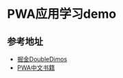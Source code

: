 # PWA应用学习demo

## 参考地址

- [掘金DoubleDimos](https://juejin.im/post/5abba6a7f265da239706ec60)
- [PWA中文书籍](https://github.com/SangKa/PWA-Book-CN)
